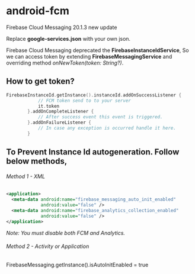 # android-fcm
Firebase Cloud Messaging 20.1.3 new update

Replace **google-services.json** with your own json. 

Firebase Cloud Messaging deprecated the **FirebaseInstanceIdService**, So we can access token by extending **FirebaseMessagingService** and overriding method *onNewToken(token: String?)*.

## How to get token?

```kotlin 
FirebaseInstanceId.getInstance().instanceId.addOnSuccessListener {
            // FCM token send to to your server
            it.token
        }.addOnCompleteListener {
            // After success event this event is triggered.
        }.addOnFailureListener {
            // In case any exception is occurred handle it here.
        }
```

## To Prevent Instance Id autogeneration. Follow below methods,

###### Method 1 - XML

```xml
<application>
  <meta-data android:name="firebase_messaging_auto_init_enabled"
             android:value="false" />
  <meta-data android:name="firebase_analytics_collection_enabled"
             android:value="false" />
</application>
```
*Note: You must disable both FCM and Analytics.*

###### Method 2 - Activity or Application

FirebaseMessaging.getInstance().isAutoInitEnabled = true
